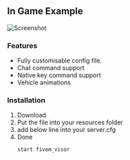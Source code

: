 <div id="top"></div>

## In Game Example

![Screenshot](https://i.imgur.com/cDND05S.gif)

### Features

* Fully customisable config file.
* Chat command support
* Native key command support
* Vehicle animations

### Installation

1. Download
2. Put the file into your resources folder
3. add below line into your server.cfg
4. Done
   ```sh
   start fivem_visor
   ```
